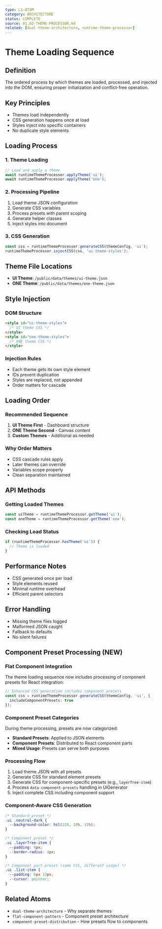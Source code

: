 ```yaml
---
type: L1-ATOM
category: ARCHITECTURE
status: COMPLETE
source: 01.02-THEME-PROCESSOR.md
related: [dual-theme-architecture, runtime-theme-processor]
---
```


# Theme Loading Sequence

## Definition
The ordered process by which themes are loaded, processed, and injected into the DOM, ensuring proper initialization and conflict-free operation.

## Key Principles
- Themes load independently
- CSS generation happens once at load
- Styles inject into specific containers
- No duplicate style elements

## Loading Process

### 1. Theme Loading
```typescript
// Load and apply a theme
await runtimeThemeProcessor.applyTheme('ui');
await runtimeThemeProcessor.applyTheme('one');
```

### 2. Processing Pipeline
1. Load theme JSON configuration
2. Generate CSS variables
3. Process presets with parent scoping
4. Generate helper classes
5. Inject styles into document

### 3. CSS Generation
```typescript
const css = runtimeThemeProcessor.generateCSS(themeConfig, 'ui');
runtimeThemeProcessor.injectCSS(css, 'ui-theme-styles');
```

## Theme File Locations
- **UI Theme**: `/public/data/themes/ui-theme.json`
- **ONE Theme**: `/public/data/themes/one-theme.json`

## Style Injection

### DOM Structure
```html
<style id="ui-theme-styles">
  /* UI theme CSS */
</style>
<style id="one-theme-styles">
  /* ONE theme CSS */
</style>
```

### Injection Rules
- Each theme gets its own style element
- IDs prevent duplication
- Styles are replaced, not appended
- Order matters for cascade

## Loading Order

### Recommended Sequence
1. **UI Theme First** - Dashboard structure
2. **ONE Theme Second** - Canvas content
3. **Custom Themes** - Additional as needed

### Why Order Matters
- CSS cascade rules apply
- Later themes can override
- Variables scope properly
- Clean separation maintained

## API Methods

### Getting Loaded Themes
```typescript
const uiTheme = runtimeThemeProcessor.getTheme('ui');
const oneTheme = runtimeThemeProcessor.getTheme('one');
```

### Checking Load Status
```typescript
if (runtimeThemeProcessor.hasTheme('ui')) {
  // Theme is loaded
}
```

## Performance Notes
- CSS generated once per load
- Style elements reused
- Minimal runtime overhead
- Efficient parent selectors

## Error Handling
- Missing theme files logged
- Malformed JSON caught
- Fallback to defaults
- No silent failures

## Component Preset Processing (NEW)

### Flat Component Integration
The theme loading sequence now includes processing of component presets for React integration:

```typescript
// Enhanced CSS generation includes component presets
const css = runtimeThemeProcessor.generateCSS(themeConfig, 'ui', {
  includeComponentPresets: true
});
```

### Component Preset Categories
During theme processing, presets are now categorized:
- **Standard Presets**: Applied to JSON elements  
- **Component Presets**: Distributed to React component parts
- **Mixed Usage**: Presets can serve both purposes

### Processing Flow
1. Load theme JSON with all presets
2. Generate CSS for standard element presets
3. Generate CSS for component-specific presets (e.g., `layerTree-item`)
4. Process `data-component-presets` handling in UIGenerator
5. Inject complete CSS including component support

### Component-Aware CSS Generation
```css
/* Standard preset */
.ui .neutral-dark {
  --background-color: hsl(210, 10%, 15%);
}

/* Component preset */
.ui .layerTree-item {
  --padding: 8px;
  --border-radius: 4px;
}

/* Component part preset (same CSS, different usage) */
.ui .list-item {
  --padding: 6px 12px;
  --cursor: pointer;
}
```

## Related Atoms
- `dual-theme-architecture` - Why separate themes
- `flat-component-pattern` - Component preset architecture
- `component-preset-distribution` - How presets flow to components